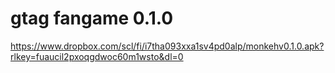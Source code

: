 # gtag fangame 0.1.0
https://www.dropbox.com/scl/fi/i7tha093xxa1sv4pd0alp/monkehv0.1.0.apk?rlkey=fuaucil2pxoqgdwoc60m1wsto&dl=0

